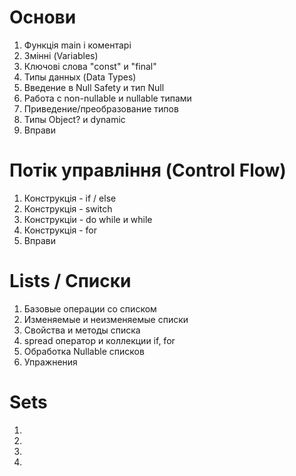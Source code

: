 # Основи
1. Функція main і коментарі
2. Змінні (Variables)
3. Ключові слова "const" и "final"
4. Типы данных (Data Types)
5. Введение в Null Safety и тип Null
6. Работа с non-nullable и nullable типами
7. Приведение/преобразование типов
8. Типы Object? и dynamic
9. Вправи

# Потік управління (Control Flow)
1. Конструкція - if / else
2. Конструкція - switch
3. Конструкціи - do while и while
4. Конструкція - for
5. Вправи

# Lists / Списки
1. Базовые операции со списком
2. Изменяемые и неизменяемые списки
3. Свойства и методы списка
4. spread оператор и коллекции if, for
5. Обработка Nullable списков
6. Упражнения

# Sets
1. 
2. 
3. 
4. 
